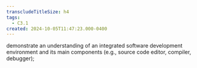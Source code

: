 ```yaml
---
transcludeTitleSize: h4
tags:
  - C3.1
created: 2024-10-05T11:47:23.000-0400
---
```

demonstrate an understanding of an integrated software development environment and its main components (e.g., source code editor, compiler, debugger);